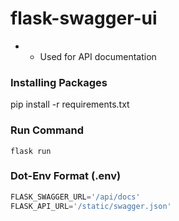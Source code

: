 # flask-swagger-ui

* - Used for API documentation

### Installing Packages
pip install -r requirements.txt

### Run Command
```flask run```

### Dot-Env Format (.env)
```FLASK_APP=app.py
FLASK_SWAGGER_URL='/api/docs'
FLASK_API_URL='/static/swagger.json'
```